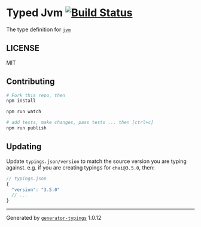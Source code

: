 # Typed Jvm  [![Build Status](https://travis-ci.org/ts/typed-jvm.svg?branch=master)](https://travis-ci.org/ts/typed-jvm)


The type definition for [`jvm`](git://github.com/kylestev/jvm.js.git)

## LICENSE

MIT

## Contributing

```sh
# Fork this repo, then
npm install

npm run watch

# add tests, make changes, pass tests ... then [ctrl+c]
npm run publish
```

## Updating

Update `typings.json/version` to match the source version you are typing against.
e.g. if you are creating typings for `chai@3.5.0`, then:

```js
// typings.json
{
  "version": "3.5.0"
  // ...
}
```

----

Generated by [`generator-typings`](https://github.com/typings/generator-typings) 1.0.12
